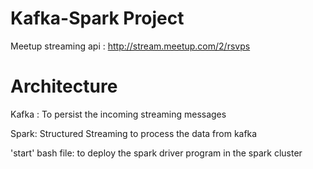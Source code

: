 # Kafka-Spark Project 

Meetup streaming api : http://stream.meetup.com/2/rsvps

# Architecture

Kafka : To persist the incoming streaming messages 

Spark: Structured Streaming to process the data from kafka

'start' bash file: to deploy the spark driver program in the spark cluster




